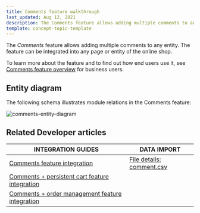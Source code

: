 ```yaml
---
title: Comments feature walkthrough
last_updated: Aug 12, 2021
description: The Comments feature allows adding multiple comments to any entity
template: concept-topic-template
---
```


The _Comments_ feature allows adding multiple comments to any entity. The feature can be integrated into any page or entity of the online shop.


To learn more about the feature and to find out how end users use it, see [Comments feature overview](/docs/scos/user/features/{{page.version}}/comments-feature-overview.html) for business users.


## Entity diagram

The following schema illustrates module relations in the Comments feature:

<div class="width-100">

![comments-entity-diagram](https://spryker.s3.eu-central-1.amazonaws.com/docs/Features/Mailing+&+Communication/Comments/techspec-comments-module-diagram.png)

</div>


## Related Developer articles

|INTEGRATION GUIDES  | DATA IMPORT |
|---------|---------|
| [Comments feature integration](/docs/scos/dev/migration-and-integration/{{page.version}}/feature-integration-guides/comments-feature-integration.html)  | [File details: comment.csv](/docs/scos/dev/data-import/{{page.version}}/data-import-categories/miscellaneous/file-details-comment.csv.html)  |
| [Comments + persistent cart feature integration](/docs/scos/dev/migration-and-integration/{{page.version}}/feature-integration-guides/comments-persistent-cart-feature-integration.html) |
| [Comments + order management feature integration](/docs/scos/dev/migration-and-integration/{{page.version}}/feature-integration-guides/comments-order-management-feature-integration.html) |
